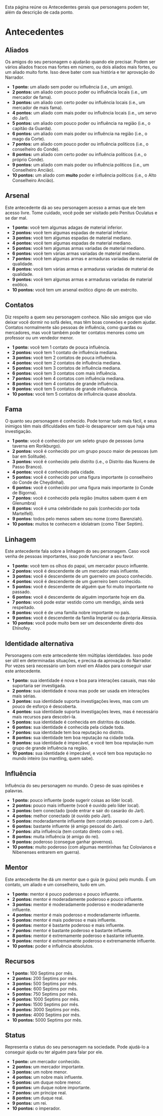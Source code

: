 <!-- TITLE: Antecedentes -->
<!-- SUBTITLE: Detalhes da vida passada do personagem -->

Esta página reúne os Antecedentes gerais que personagens podem ter, além da descrição de cada ponto.

# Antecedentes
## Aliados
Os amigos do seu personagem o ajudarão quando ele precisar. Podem ser vários aliados fracos mas fortes em número, ou dois aliados mais fortes, ou um aliado muito forte. Isso deve bater com sua história e ter aprovação do Narrador.
* **1 ponto:** um aliado sem poder ou influência (i.e., um amigo).
* **2 pontos:** um aliado com pouco poder ou influência locais (i.e., um mercador de fama).
* **3 pontos:** um aliado com certo poder ou influência locais (i.e., um mercador de mais fama).
* **4 pontos:** um aliado com mais poder ou influência locais (i.e., um servo do Jarl).
* **5 pontos:** um aliado com pouco poder ou influência na região (i.e., o capitão da Guarda).
* **6 pontos:** um aliado com mais poder ou influência na região (i.e., o mago da Corte).
* **7 pontos:** um aliado com pouco poder ou influência políticos (i.e., o conselheiro do Conde).
* **8 pontos:** um aliado com certo poder ou influência políticos (i.e., o próprio Conde).
* **9 pontos:** um aliado com mais poder ou influência políticos (i.e., um Conselheiro Ancião).
* **10 pontos:** um aliado com **muito** poder e influência políticos (i.e., o Alto Conselheiro Ancião).

## Arsenal
Este antecedente dá ao seu personagem acesso a armas que ele tem acesso livre. Tome cuidado, você pode ser visitado pelo Penitus Oculatus e se dar mal.
* **1 ponto:** você tem algumas adagas de material inferior.
* **2 pontos:** você tem algumas espadas de material inferior.
* **3 pontos:** você tem algumas espadas de material mediano.
* **4 pontos:** você tem algumas espadas de material mediano.
* **5 pontos:** você tem algumas armas variadas de material mediano.
* **6 pontos:** você tem várias armas variadas de material mediano.
* **7 pontos:** você tem algumas armas e armaduras variadas de material de qualidade.
* **8 pontos:** você tem várias armas e armaduras variadas de material de qualidade.
* **9 pontos:** você tem algumas armas e armaduras variadas de material exótico.
* **10 pontos:** você tem um arsenal exótico digno de um exército.

## Contatos
Diz respeito a quem seu personagem conhece. Não são amigos que vão deixar você dormir no sofá deles, mas têm boas conexões e podem ajudar. Contatos normalmente são pessoas de influência, como guardas ou mercadores, mas você também pode ter contatos menores como um professor ou um vendedor menor.
* **1 ponto:** você tem 1 contato de pouca influência.
* **2 pontos:** você tem 1 contato de influência mediana.
* **3 pontos:** você tem 2 contatos de pouca influência.
* **4 pontos:** você tem 2 contatos de influência mediana.
* **5 pontos:** você tem 3 contatos de influência mediana.
* **6 pontos:** você tem 3 contatos com mais influência.
* **7 pontos:** você tem 4 contatos com influência mediana.
* **8 pontos:** você tem 4 contatos de grande influência.
* **9 pontos:** você tem 5 contatos de grande influência.
* **10 pontos:** você tem 5 contatos de influência quase absoluta.

## Fama
O quanto seu personagem é conhecido. Pode tornar tudo mais fácil, e seus inimigos têm mais dificuldades em fazê-lo desaparecer sem que haja uma investigação.
* **1 ponto:** você é conhecido por um seleto grupo de pessoas (uma taverna em Rorikburgo).
* **2 pontos:** você é conhecido por um grupo pouco maior de pessoas (um bar em Solitude).
* **3 pontos:** você é conhecido pelo distrito (i.e., o Distrito das Nuvens de Passo Branco).
* **4 pontos:** você é conhecido pela cidade.
* **5 pontos:** você é conhecido por uma figura importante (o conselheiro do Conde de Cheydinhal).
* **6 pontos:** você é conhecido por uma figura mais importante (o Conde de Bigorna).
* **7 pontos:** você é conhecido pela região (muitos sabem quem é em Glenumbra)
* **8 pontos:** você é uma celebridade no país (conhecido por toda Martelfell).
* **9 pontos:** todos pelo menos sabem seu nome (como Barenziah).
* **10 pontos:** muitos te conhecem e idolatram (como Tiber Septim).

## Linhagem
Este antecedente fala sobre a linhagem do seu personagem. Caso você venha de pessoas importantes, isso pode funcionar a seu favor.
* **1 ponto:** você tem os olhos do papai, um mercador pouco influente.
* **2 pontos:** você é descendente de um mercador mais influente.
* **3 pontos:** você é descendente de um guerreiro um pouco conhecido.
* **4 pontos:** você é descendente de um guerreiro bem conhecido.
* **5 pontos:** você é descendente de alguém que foi muito importante no passado.
* **6 pontos:** você é descendente de alguém importante hoje em dia.
* **7 pontos:** você pode estar vestido como um mendigo, ainda será respeitado.
* **8 pontos:** você é de uma família nobre importante no país.
* **9 pontos:** você é descendente da família Imperial ou da própria Alessia.
* **10 pontos:** você pode muito bem ser um descendente direto dos Ehlnofey.

## Identidade alternativa
Personagens com este antecedente têm múltiplas identidades. Isso pode ser útil em determinadas situações, e precisa da aprovação do Narrador. Por vezes será necessário um bom nível em Aliados para conseguir usar este antecedente.
* **1 ponto:** sua identidade é nova e boa para interações casuais, mas não suportaria ser investigada.
* **2 pontos:** sua identidade é nova mas pode ser usada em interações mais sérias.
* **3 pontos:** sua identidade suporta investigações leves, mas com um pouco de esforço é descoberta.
* **4 pontos:** sua identidade suporta investigações leves, mas é necessário mais recursos para descobri-la.
* **5 pontos:** sua identidade é conhecida em distritos da cidade.
* **6 pontos:** sua identidade é conhecida pela cidade toda.
* **7 pontos:** sua identidade tem boa reputação no distrito.
* **8 pontos:** sua identidade tem boa reputação na cidade toda.
* **9 pontos:** sua identidade é impecável, e você tem boa reputação num grupo de grande influência na região.
* **10 pontos:** sua identidade é impecável, e você tem boa reputação no mundo inteiro (ou mantling, quem sabe).

## Influência
Influência do seu personagem no mundo. O peso de suas opiniões e palavras.
* **1 ponto:** pouco influente (pode sugerir coisas ao líder local).
* **2 pontos:** pouco mais influente (você é ouvido pelo líder local).
* **3 pontos:** bem conectado (pode entrar e sair do casarão do Jarl).
* **4 pontos:** melhor conectado (é ouvido pelo Jarl).
* **5 pontos:** moderadamente influente (tem contato pessoal com o Jarl).
* **6 pontos:** bastante influente (é amigo pessoal do Jarl).
* **7 pontos:** alta influência (tem contato direto com o rei).
* **8 pontos:** muita influência (é amigo do rei).
* **9 pontos:** poderoso (consegue ganhar governos).
* **10 pontos:** muito poderoso (com algumas mentirinhas faz Colovianos e Nibenenses entrarem em guerra).

## Mentor
Este antecedente lhe dá um mentor que o guia (e guiou) pelo mundo. É um contato, um aliado e um conselheiro, tudo em um.
* **1 ponto:** mentor é pouco poderoso e pouco influente.
* **2 pontos:** mentor é moderadamente poderoso e pouco influente.
* **3 pontos:** mentor é moderadamente poderoso e moderadamente influente.
* **4 pontos:** mentor é mais poderoso e moderadamente influente.
* **5 pontos:** mentor é mais poderoso e mais influente.
* **6 pontos:** mentor é bastante poderoso e mais influente.
* **7 pontos:** mentor é bastante poderoso e bastante influente.
* **8 pontos:** mentor é extremamente poderoso e bastante influente.
* **9 pontos:** mentor é extremamente poderoso e extremamente influente.
* **10 pontos:** poder e influência absolutos.

## Recursos
* **1 ponto:** 100 Septims por mês.
* **2 pontos:** 200 Septims por mês.
* **3 pontos:** 500 Septims por mês.
* **4 pontos:** 600 Septims por mês.
* **5 pontos:** 750 Septims por mês.
* **6 pontos:** 1000 Septims por mês.
* **7 pontos:** 1500 Septims por mês.
* **8 pontos:** 3000 Septims por mês.
* **9 pontos:** 4000 Septims por mês.
* **10 pontos:** 5000 Septims por mês.

## Status
Representa o status do seu personagem na sociedade. Pode ajudá-lo a conseguir ajuda ou ter alguém para falar por ele. 
* **1 ponto:** um mercador conhecido.
* **2 pontos:** um mercador importante.
* **3 pontos:** um nobre menor.
* **4 pontos:** um nobre mais influente.
* **5 pontos:** um duque nobre menor.
* **6 pontos:** um duque nobre importante.
* **7 pontos:** um príncipe real.
* **8 pontos:** um duque real.
* **9 pontos:** um rei.
* **10 pontos:** o imperador.
